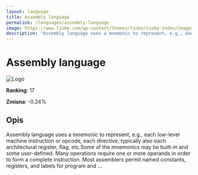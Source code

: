```yaml
---
layout: language
title: Assembly language
permalink: /languages/assembly-language
image: https://www.tiobe.com/wp-content/themes/tiobe/tiobe-index/images/Assembly_language.png
description: "Assembly language uses a mnemonic to represent, e.g., each low-level machine instruction or opcode, each directive, typically also each architectural register, flag, etc.Some of the mnemonics may be built-in and some user-defined. Many operations require one or more operands in order to form a complete instruction. Most assemblers permit named constants, registers, and labels for program and ..."
---
```


# Assembly language

![Logo](https://www.tiobe.com/wp-content/themes/tiobe/tiobe-index/images/Assembly_language.png)

**Ranking**: 17

**Zmiana**: -0.24%    

## Opis

Assembly language uses a mnemonic to represent, e.g., each low-level machine instruction or opcode, each directive, typically also each architectural register, flag, etc.Some of the mnemonics may be built-in and some user-defined. Many operations require one or more operands in order to form a complete instruction. Most assemblers permit named constants, registers, and labels for program and ...
